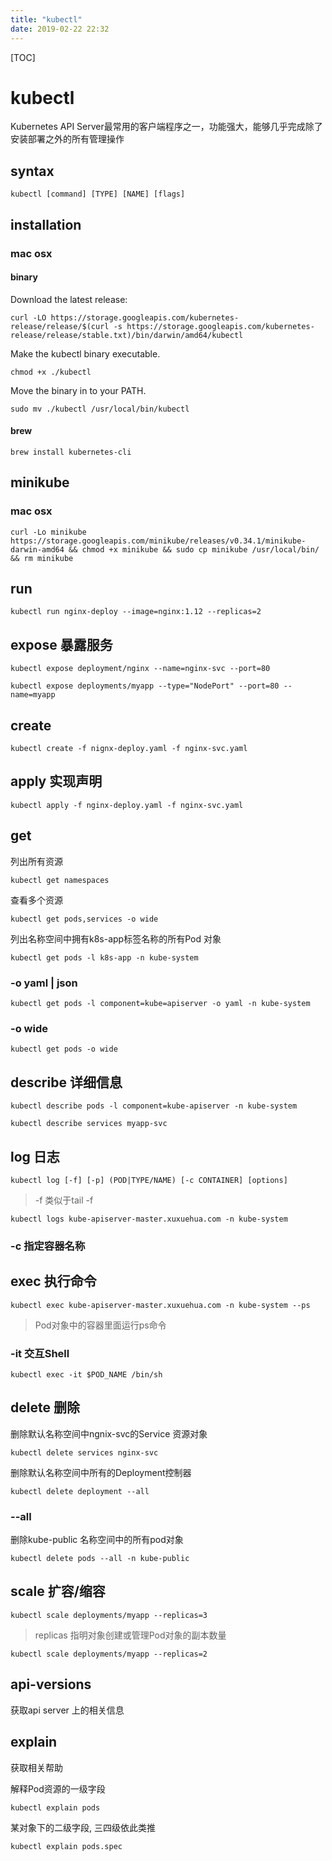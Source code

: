 ```yaml
---
title: "kubectl"
date: 2019-02-22 22:32
---
```



[TOC]



# kubectl

Kubernetes API Server最常用的客户端程序之一，功能强大，能够几乎完成除了安装部署之外的所有管理操作



## syntax

```
kubectl [command] [TYPE] [NAME] [flags]
```



## installation



### mac osx

#### binary

Download the latest release:

```
curl -LO https://storage.googleapis.com/kubernetes-release/release/$(curl -s https://storage.googleapis.com/kubernetes-release/release/stable.txt)/bin/darwin/amd64/kubectl
```

Make the kubectl binary executable.

```
chmod +x ./kubectl
```

Move the binary in to your PATH.

```
sudo mv ./kubectl /usr/local/bin/kubectl
```





#### brew

```
brew install kubernetes-cli
```



## minikube

### mac osx

```
curl -Lo minikube https://storage.googleapis.com/minikube/releases/v0.34.1/minikube-darwin-amd64 && chmod +x minikube && sudo cp minikube /usr/local/bin/ && rm minikube
```



## run

```
kubectl run nginx-deploy --image=nginx:1.12 --replicas=2
```



## expose 暴露服务

```
kubectl expose deployment/nginx --name=nginx-svc --port=80
```

```
kubectl expose deployments/myapp --type="NodePort" --port=80 --name=myapp
```





## create

```
kubectl create -f nignx-deploy.yaml -f nginx-svc.yaml
```



## apply 实现声明

```
kubectl apply -f nginx-deploy.yaml -f nginx-svc.yaml
```





## get

列出所有资源

```
kubectl get namespaces
```



查看多个资源

```
kubectl get pods,services -o wide
```



列出名称空间中拥有k8s-app标签名称的所有Pod 对象

```
kubectl get pods -l k8s-app -n kube-system
```



### -o yaml | json

```
kubectl get pods -l component=kube=apiserver -o yaml -n kube-system
```



### -o wide

```
kubectl get pods -o wide 
```





## describe 详细信息

```
kubectl describe pods -l component=kube-apiserver -n kube-system
```

```
kubectl describe services myapp-svc
```



## log 日志

```
kubectl log [-f] [-p] (POD|TYPE/NAME) [-c CONTAINER] [options] 
```

> -f 类似于tail -f



```
kubectl logs kube-apiserver-master.xuxuehua.com -n kube-system
```



### -c 指定容器名称



## exec 执行命令

```
kubectl exec kube-apiserver-master.xuxuehua.com -n kube-system --ps
```

> Pod对象中的容器里面运行ps命令



### -it 交互Shell

```
kubectl exec -it $POD_NAME /bin/sh
```



## delete 删除

删除默认名称空间中ngnix-svc的Service 资源对象 

```
kubectl delete services nginx-svc
```



删除默认名称空间中所有的Deployment控制器

```
kubectl delete deployment --all
```



### --all

删除kube-public 名称空间中的所有pod对象

```
kubectl delete pods --all -n kube-public
```





## scale 扩容/缩容

```
kubectl scale deployments/myapp --replicas=3 
```

> replicas 指明对象创建或管理Pod对象的副本数量



```
kubectl scale deployments/myapp --replicas=2
```





## api-versions

获取api server 上的相关信息



## explain 

获取相关帮助



解释Pod资源的一级字段

```
kubectl explain pods
```



某对象下的二级字段, 三四级依此类推

```
kubectl explain pods.spec
```

